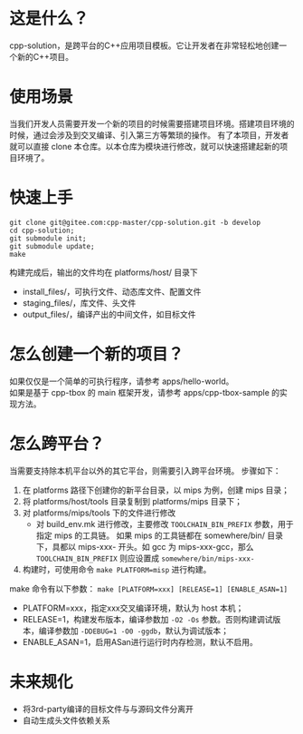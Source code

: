 # 这是什么？
cpp-solution，是跨平台的C++应用项目模板。它让开发者在非常轻松地创建一个新的C++项目。

# 使用场景

当我们开发人员需要开发一个新的项目的时候需要搭建项目环境。搭建项目环境的时候，通过会涉及到交叉编译、引入第三方等繁琐的操作。
有了本项目，开发者就可以直接 clone 本仓库。以本仓库为模块进行修改，就可以快速搭建起新的项目环境了。

# 快速上手
```
git clone git@gitee.com:cpp-master/cpp-solution.git -b develop
cd cpp-solution;
git submodule init;
git submodule update;
make
```
构建完成后，输出的文件均在 platforms/host/ 目录下

- install\_files/，可执行文件、动态库文件、配置文件
- staging\_files/，库文件、头文件
- output\_files/，编译产出的中间文件，如目标文件

# 怎么创建一个新的项目？

如果仅仅是一个简单的可执行程序，请参考 apps/hello-world。  
如果是基于 cpp-tbox 的 main 框架开发，请参考 apps/cpp-tbox-sample 的实现方法。

# 怎么跨平台？

当需要支持除本机平台以外的其它平台，则需要引入跨平台环境。
步骤如下：

1. 在 platforms 路径下创建你的新平台目录，以 mips 为例，创建 mips 目录；
2. 将 platforms/host/tools 目录复制到 platforms/mips 目录下；
3. 对 platforms/mips/tools 下的文件进行修改
   - 对 build\_env.mk 进行修改，主要修改 `TOOLCHAIN_BIN_PREFIX` 参数，用于指定 mips 的工具链。
     如果 mips 的工具链都在 somewhere/bin/ 目录下，具都以 mips-xxx- 开头。如 gcc 为 mips-xxx-gcc，那么 `TOOLCHAIN_BIN_PREFIX` 则应设置成 `somewhere/bin/mips-xxx-`
4. 构建时，可使用命令 `make PLATFORM=misp` 进行构建。

make 命令有以下参数：
`make [PLATFORM=xxx] [RELEASE=1] [ENABLE_ASAN=1]`

- PLATFORM=xxx，指定xxx交叉编译环境，默认为 host 本机；
- RELEASE=1，构建发布版本，编译参数加 `-O2 -Os` 参数。否则构建调试版本，编译参数加 `-DDEBUG=1 -O0 -ggdb`，默认为调试版本；
- ENABLE\_ASAN=1，启用ASan进行运行时内存检测，默认不启用。

# 未来规化

- 将3rd-party编译的目标文件与与源码文件分离开
- 自动生成头文件依赖关系
